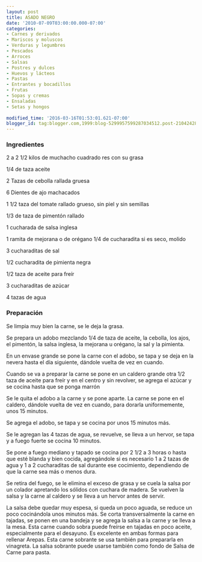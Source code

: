 ```yaml
---
layout: post
title: ASADO NEGRO
date: '2010-07-09T03:00:00.000-07:00'
categories:
- Carnes y derivados
- Mariscos y moluscos
- Verduras y legumbres
- Pescados
- Arroces
- Salsas
- Postres y dulces
- Huevos y lácteos
- Pastas
- Entrantes y bocadillos
- Frutas
- Sopas y cremas
- Ensaladas
- Setas y hongos
 
modified_time: '2016-03-16T01:53:01.621-07:00'
blogger_id: tag:blogger.com,1999:blog-5299957599287034512.post-2104242818538391550
---
```


<h3>Ingredientes</h3>

2 a 2 1/2 kilos de muchacho cuadrado res con su grasa

1/4 de taza aceite

2 Tazas de cebolla rallada gruesa

6 Dientes de ajo machacados

1 1/2 taza del tomate rallado grueso, sin piel y sin semillas

1/3 de taza de pimentón rallado

1 cucharada de salsa inglesa

1 ramita de mejorana o de orégano 1/4 de cucharadita si es seco, molido

3 cucharaditas de sal

1/2 cucharadita de pimienta negra

1/2 taza de aceite para freír

3 cucharaditas de azúcar

4 tazas de agua

<h3>Preparación</h3>

Se limpia muy bien la carne, se le deja la grasa.

Se prepara un adobo mezclando 1/4 de taza de aceite, la cebolla, los ajos, el pimentón, la salsa inglesa, la mejorana u orégano, la sal y la pimienta.

En un envase grande se pone la carne con el adobo, se tapa y se deja en la nevera hasta el día siguiente, dándole vuelta de vez en cuando.

Cuando se va a preparar la carne se pone en un caldero grande otra 1/2 taza de aceite para freír y en el centro y sin revolver, se agrega el azúcar y se cocina hasta que se ponga marrón

Se le quita el adobo a la carne y se pone aparte. La carne se pone en el caldero, dándole vuelta de vez en cuando, para dorarla uniformemente, unos 15 minutos.

Se agrega el adobo, se tapa y se cocina por unos 15 minutos más.

Se le agregan las 4 tazas de agua, se revuelve, se lleva a un hervor, se tapa y a fuego fuerte se cocina 10 minutos.

Se pone a fuego mediano y tapado se cocina por 2 1/2 a 3 horas o hasta que esté blanda y bien cocida, agregándole si es necesario 1 a 2 tazas de agua y 1 a 2 cucharaditas de sal durante ese cocimiento, dependiendo de que la carne sea más o menos dura.

Se retira del fuego, se le elimina el exceso de grasa y se cuela la salsa por un colador apretando los sólidos con cuchara de madera. Se vuelven la salsa y la carne al caldero y se lleva a un hervor antes de servir.

La salsa debe quedar muy espesa, si queda un poco aguada, se reduce un poco cocinándola unos minutos más. Se corta transversalmente la carne en tajadas, se ponen en una bandeja y se agrega la salsa a la carne y se lleva a la mesa. Esta carne cuando sobra puede freírse en tajadas en poco aceite, especialmente para el desayuno. Es excelente en ambas formas para rellenar Arepas. Esta carne sobrante se usa también para prepararla en vinagreta. La salsa sobrante puede usarse también como fondo de Salsa de Carne para pasta.

